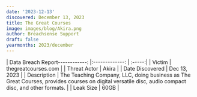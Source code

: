 ```yaml
---
date: '2023-12-13'
discovered: December 13, 2023
title: The Great Courses
image: images/blog/Akira.png
author: Breachsense Support
draft: false
yearmonths: 2023/december
---
```


| Data Breach Report------------:     |:-------------:    | :-----:|
| Victim      | thegreatcourses.com      | 
| Threat Actor      | Akira      | 
| Date Discovered      | Dec 13, 2023      | 
| Description      | The Teaching Company, LLC, doing business as The Great Courses, provides courses on digital versatile disc, audio compact disc, and other formats.      | 
| Leak Size      | 60GB      | 

